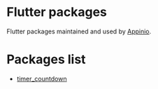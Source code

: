 # Flutter packages
Flutter packages maintained and used by [Appinio](https://appinio.com).


# Packages list
- [timer_countdown](packages/timer_countdown/)
